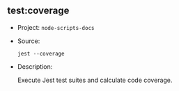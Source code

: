 ## test:coverage

-   Project: `node-scripts-docs`
-   Source:

    ```shell
    jest --coverage
    ```

-   Description:

    Execute Jest test suites and calculate code coverage.
